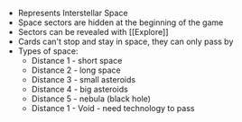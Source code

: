 - Represents Interstellar Space
- Space sectors are hidden at the beginning of the game
- Sectors can be revealed with [[Explore]]
- Cards can't stop and stay in space,  they can only pass by
- Types of space:
	- Distance 1 - short space
	- Distance 2 - long space
	- Distance 3 - small asteroids
	- Distance 4 - big asteroids
	- Distance 5 - nebula (black hole)
	- Distance 1 - Void - need technology to pass